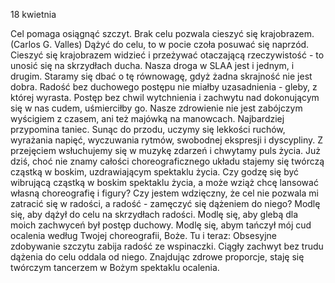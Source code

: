 18 kwietnia

Cel pomaga osiągnąć szczyt.
Brak celu pozwala cieszyć się krajobrazem.
(Carlos G. Valles)
 Dążyć do celu, to w pocie czoła posuwać się naprzód. Cieszyć się krajobrazem widzieć i przeżywać otaczającą rzeczywistość - to unosić się na skrzydłach ducha. Nasza droga w SLAA jest i jednym, i drugim. Staramy się dbać o tę równowagę, gdyż żadna skrajność nie jest dobra. Radość bez duchowego postępu nie miałby uzasadnienia - gleby, z której wyrasta. Postęp bez chwil wytchnienia i zachwytu nad dokonującym się w nas cudem, uśmierciłby go. Nasze zdrowienie nie jest zabójczym wyścigiem z czasem, ani też majówką na manowcach. Najbardziej przypomina taniec. Sunąc do przodu, uczymy się lekkości ruchów, wyrażania napięć, wyczuwania rytmów, swobodnej ekspresji i dyscypliny. Z przejęciem wsłuchujemy się w muzykę zdarzeń i chwytamy puls życia. Już dziś, choć nie znamy całości choreograficznego układu stajemy się twórczą cząstką w boskim, uzdrawiającym spektaklu życia.
 Czy godzę się być wibrującą cząstką w boskim spektaklu życia, a może wziąż chcę lansować własną choreografię i figury? Czy jestem wdzięczny, że cel nie pozwala mi zatracić się w radości, a radość - zamęczyć się dążeniem do niego?
 Modlę się, aby dążył do celu na skrzydłach radości. Modlę się, aby glebą dla moich zachwyceń był postęp duchowy. Modlę się, abym tańczył mój cud ocalenia według Twojej choreografii, Boże.
 Tu i teraz: Obsesyjne zdobywanie szczytu zabija radość ze wspinaczki. Ciągły zachwyt bez trudu dążenia do celu oddala od niego. Znajdując zdrowe proporcje, staję się twórczym tancerzem w Bożym spektaklu ocalenia.
